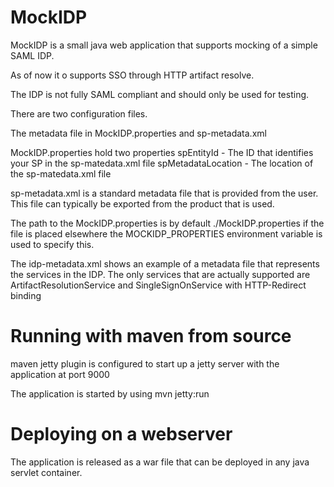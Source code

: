 MockIDP
=======

MockIDP is a small java web application that supports mocking of a simple SAML IDP.

As of now it o supports SSO through HTTP artifact resolve.

The IDP is not fully SAML compliant and should only be used for testing.

There are two configuration files. 

The metadata file in MockIDP.properties and sp-metadata.xml

MockIDP.properties hold two properties
spEntityId - The ID that identifies your SP in the sp-matedata.xml file
spMetadataLocation - The location of the sp-matedata.xml file

sp-metadata.xml is a standard metadata file that is provided from the user.
This file can typically be exported from the product that is used.


The path to the MockIDP.properties is by default ./MockIDP.properties if the file is placed elsewhere the
MOCKIDP_PROPERTIES environment variable is used to specify this.

The idp-metadata.xml shows an example of a metadata file that represents the services in the IDP.
The only services that are actually supported are ArtifactResolutionService and SingleSignOnService 
with HTTP-Redirect binding

Running with maven from source
=======================

maven jetty plugin is configured to start up a jetty server with the application at port 9000

The application is started by using mvn jetty:run

Deploying on a webserver
=======================

The application is released as a war file that can be deployed in any java servlet container.


